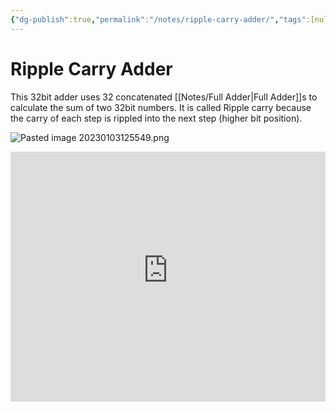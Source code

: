 ```yaml
---
{"dg-publish":true,"permalink":"/notes/ripple-carry-adder/","tags":[null]}
---
```




# Ripple Carry Adder
This 32bit adder uses 32 concatenated [[Notes/Full Adder\|Full Adder]]s to calculate the sum of two 32bit numbers. It is called Ripple carry because the carry of each step is rippled into the next step (higher bit position).

![Pasted image 20230103125549.png](/img/user/Assets/Pasted%20image%2020230103125549.png)

<iframe width="100%" height="400" src="https://www.youtube-nocookie.com/embed/-nAg1TFgDjQ" title="YouTube video player" frameborder="0" allow="accelerometer; autoplay; clipboard-write; encrypted-media; gyroscope; picture-in-picture" allowfullscreen></iframe>
